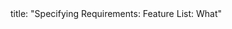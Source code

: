 <frontmatter>
title: "Specifying Requirements: Feature List: What"
</frontmatter>

<include src="navbar.md" boilerplate />

<include src="unit-inPage-asFlat.md" boilerplate />